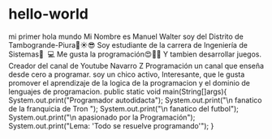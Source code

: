 # hello-world
mi primer hola mundo
Mi Nombre es Manuel Walter soy del Distrito de Tambogrande-Piura🌅☀😎
Soy estudiante de la carrera de Ingeniería de Sistemas👨 ‍ 💻
Me gusta la programación😍👨‍💻
Y tambien desarrollar juegos.
Creador del canal de Youtube Navarro Z Programación 
un canal que enseña desde cero a programar.
soy un chico activo, Interesante, que le gusta promover 
el aprendizaje de la logica de la programacion y el 
dominio de lenguajes de programacion. 
public static void main(String[]args){
  System.out.print("Programador autodidacta");
  System.out.print("\n fanatico de la franquicia de Tron ");
  System.out.print("\n  fanatico del futbol");
  System.out.print("\n  apasionado por la Programación");
  System.out.print("Lema: 'Todo se resuelve programando'");
}
